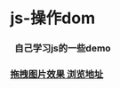 # js-操作dom
###   自己学习js的一些demo
### [拖拽图片效果 浏览地址](https://github.com/koukaicheng/js-/blob/master/Drag/index.html)

